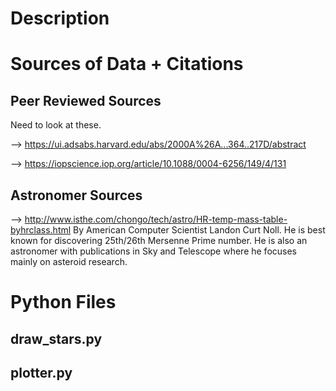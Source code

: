 # Description

# Sources of Data + Citations

## Peer Reviewed Sources

Need to look at these.

--> https://ui.adsabs.harvard.edu/abs/2000A%26A...364..217D/abstract

--> https://iopscience.iop.org/article/10.1088/0004-6256/149/4/131

## Astronomer Sources
--> http://www.isthe.com/chongo/tech/astro/HR-temp-mass-table-byhrclass.html
By American Computer Scientist Landon Curt Noll.  He is best known for discovering 25th/26th Mersenne Prime number.  He is
also an astronomer with publications in Sky and Telescope where he focuses mainly on asteroid research.


# Python Files
## draw_stars.py
## plotter.py